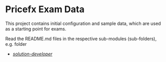 # Pricefx Exam Data

This project contains initial configuration and sample data, which are used as a starting point for exams.

Read the README.md files in the respective sub-modules (sub-folders), e.g. folder 
* [_solution-developer_](solution-developer/README.md)
